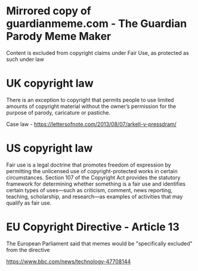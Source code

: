 # Mirrored copy of guardianmeme.com - The Guardian Parody Meme Maker

Content is excluded from copyright claims under Fair Use, as protected as such under law

# UK copyright law

There is an exception to copyright that permits people to use limited amounts of copyright material without the owner’s permission for the purpose of parody, caricature or pastiche.

Case law - https://lettersofnote.com/2013/08/07/arkell-v-pressdram/

# US copyright law 

Fair use is a legal doctrine that promotes freedom of expression by permitting the unlicensed use of copyright-protected works in certain circumstances. Section 107 of the Copyright Act provides the statutory framework for determining whether something is a fair use and identifies certain types of uses—such as criticism, comment, news reporting, teaching, scholarship, and research—as examples of activities that may qualify as fair use.  

# EU Copyright Directive - Article 13

The European Parliament said that memes would be "specifically excluded" from the directive

https://www.bbc.com/news/technology-47708144

